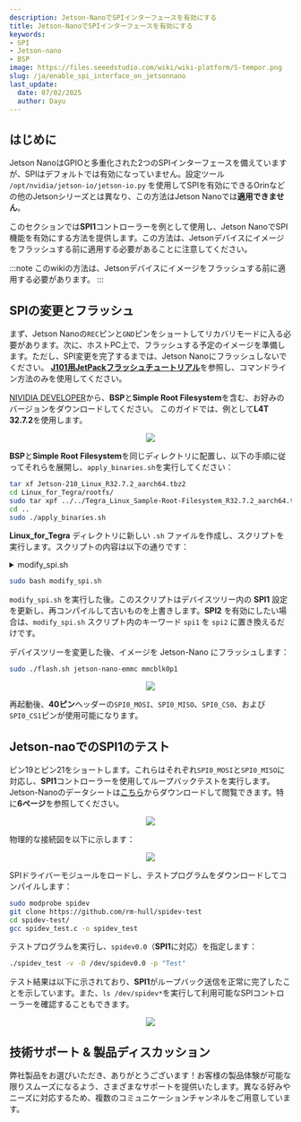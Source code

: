 ```yaml
---
description: Jetson-NanoでSPIインターフェースを有効にする
title: Jetson-NanoでSPIインターフェースを有効にする
keywords:
- SPI
- Jetson-nano
- BSP
image: https://files.seeedstudio.com/wiki/wiki-platform/S-tempor.png
slug: /ja/enable_spi_interface_on_jetsonnano
last_update:
  date: 07/02/2025
  author: Dayu
---
```


## はじめに

Jetson NanoはGPIOと多重化された2つのSPIインターフェースを備えていますが、SPIはデフォルトでは有効になっていません。設定ツール `/opt/nvidia/jetson-io/jetson-io.py` を使用してSPIを有効にできるOrinなどの他のJetsonシリーズとは異なり、この方法はJetson Nanoでは**適用できません**。

このセクションでは**SPI1**コントローラーを例として使用し、Jetson NanoでSPI機能を有効にする方法を提供します。この方法は、Jetsonデバイスにイメージをフラッシュする前に適用する必要があることに注意してください。

:::note
このwikiの方法は、Jetsonデバイスにイメージをフラッシュする前に適用する必要があります。
:::

## SPIの変更とフラッシュ

まず、Jetson Nanoの`REC`ピンと`GND`ピンをショートしてリカバリモードに入る必要があります。次に、ホストPC上で、フラッシュする予定のイメージを準備します。ただし、SPI変更を完了するまでは、Jetson Nanoにフラッシュしないでください。
[**J101用JetPackフラッシュチュートリアル**](https://wiki.seeedstudio.com/reComputer_J1010_J101_Flash_Jetpack/#:~:text=On%20the%20Linux%20host%20PC%2C%20we%20need%20to%20open%20a%20browser%20and%20go%20the%20Jetson%20Linux%20Archive.%20First%20we%20should%20check%20if%20the%20version%20of%20Jetson%20Linux%20is%20supported%20our%20reComputer%20Jetson%20module)を参照し、コマンドライン方法のみを使用してください。

  [NIVIDIA DEVELOPER](https://developer.nvidia.com/embedded/jetson-linux-archive#:~:text=Previous%20Jetson%20Linux%20Versions)から、**BSP**と**Simple Root Filesystem**を含む、お好みのバージョンをダウンロードしてください。
このガイドでは、例として**L4T 32.7.2**を使用します。

<div align="center"><img width="{800}" src="https://files.seeedstudio.com/wiki/reComputer_J2021/source_nvidia_jetson-nao.png" /></div>

**BSP**と**Simple Root Filesystem**を同じディレクトリに配置し、以下の手順に従ってそれらを展開し、`apply_binaries.sh`を実行してください：

```bash
tar xf Jetson-210_Linux_R32.7.2_aarch64.tbz2
cd Linux_for_Tegra/rootfs/
sudo tar xpf ../../Tegra_Linux_Sample-Root-Filesystem_R32.7.2_aarch64.tbz2
cd ..
sudo ./apply_binaries.sh
```

**Linux_for_Tegra** ディレクトリに新しい `.sh` ファイルを作成し、スクリプトを実行します。スクリプトの内容は以下の通りです：
<details>

<summary> modify_spi.sh </summary>

```shell
#!/bin/bash
set -e


cd "$(dirname "$0")"
cd kernel/dtb

DTS=tegra210-p3448-0002-p3449-0000-b00.dts
DTB=tegra210-p3448-0002-p3449-0000-b00.dtb


echo "📥 Decompiling $DTB to $DTS..."
sudo dtc -I dtb -O dts -o "$DTS" "$DTB"

fix_spi_node() {
    local node=$1
    if grep -A5 "$node {" "$DTS" | grep -q 'status'; then
        sudo sed -i "/$node {/,/spi-max-frequency/ s/status = \".*\";/status = \"okay\";/" "$DTS"
    else
        sudo sed -i "/$node {/,/spi-max-frequency/ s/compatible = \"tegra-spidev\";/&\n\t\tstatus = \"okay\";/" "$DTS"
    fi
}

echo "🔧 Enabling spi@0 and spi@1..."
fix_spi_node "spi@0"
fix_spi_node "spi@1"


patch_pin() {
    local pin=$1
    sudo sed -i "/${pin} {/,/nvidia,enable-input/ {
        s/nvidia,function = \"rsvd1\"/nvidia,function = \"spi1\"/
        s/nvidia,tristate = <0x01>/nvidia,tristate = <0x00>/
        s/nvidia,enable-input = <0x00>/nvidia,enable-input = <0x01>/
    }" "$DTS"
}

echo "🔧 Patching pinmux blocks..."
for pin in spi1_mosi_pc0 spi1_miso_pc1 spi1_sck_pc2 spi1_cs0_pc3 spi1_cs1_pc4; do
    patch_pin "$pin"
done

echo "🔧 Fixing tristate and input-enable for SPI1 pins..."


fix_pinmux_field() {
  local pin=$1
  awk -v pin="$pin" '
  BEGIN { in_block = 0 }
  {
    if ($0 ~ pin " {") {
      in_block = 1
    }
    if (in_block && /nvidia,tristate =/) {
      sub(/<0x1>/, "<0x0>")
    }
    if (in_block && /nvidia,enable-input =/) {
      sub(/<0x0>/, "<0x1>")
    }
    print
    if (in_block && /}/) {
      in_block = 0
    }
  }' "$DTS" | sudo tee "$DTS.fixed" > /dev/null && sudo mv "$DTS.fixed" "$DTS"
}

fix_pinmux_field "spi1_mosi_pc0"
fix_pinmux_field "spi1_miso_pc1"
fix_pinmux_field "spi1_sck_pc2"
fix_pinmux_field "spi1_cs0_pc3"
fix_pinmux_field "spi1_cs1_pc4"


echo "📦 Recompiling DTS to $DTB..."
sudo dtc -I dts -O dtb -o "$DTB" "$DTS"

echo "✅ SPI DTS patch applied and DTB regenerated successfully."
```

</details>

```bash
sudo bash modify_spi.sh
```

`modify_spi.sh` を実行した後。このスクリプトはデバイスツリー内の **SPI1** 設定を更新し、再コンパイルして古いものを上書きします。**SPI2** を有効にしたい場合は、`modify_spi.sh` スクリプト内のキーワード `spi1` を `spi2` に置き換えるだけです。

デバイスツリーを変更した後、イメージを Jetson-Nano にフラッシュします：

```bash
sudo ./flash.sh jetson-nano-emmc mmcblk0p1
```

<div align="center"><img width="{600}" src="https://files.seeedstudio.com/wiki/reComputer_J2021/flashing_over_jetson-nano.png" /></div>

再起動後、**40ピン**ヘッダーの`SPI0_MOSI`、`SPI0_MISO`、`SPI0_CS0`、および`SPI0_CS1`ピンが使用可能になります。

## Jetson-naoでのSPI1のテスト

ピン19とピン21をショートします。これらはそれぞれ`SPI0_MOSI`と`SPI0_MISO`に対応し、**SPI1**コントローラーを使用してループバックテストを実行します。
Jetson-Nanoのデータシートは[こちら](https://developer.download.nvidia.com/assets/embedded/secure/jetson/Nano/docs/DA-09753-001_v1.0.pdf?__token__=exp=1751957680~hmac=6683559201b449f5191cbe0069e9299b1c3b373e82307d09a6a92d596bee4745&t=eyJscyI6ImdzZW8iLCJsc2QiOiJodHRwczovL3d3dy5nb29nbGUuY29tLyJ9
)からダウンロードして閲覧できます。特に**6ページ**を参照してください。
<div align="center"><img width="{200}" src="https://files.seeedstudio.com/wiki/reComputer_J2021/40-pin_jetson-nano.jpg" /></div>

物理的な接続図を以下に示します：
<div align="center"><img width="{400}" src="https://files.seeedstudio.com/wiki/reComputer_J2021/real-connecr-spi.png
" /></div>

SPIドライバーモジュールをロードし、テストプログラムをダウンロードしてコンパイルします：

```bash
sudo modprobe spidev
git clone https://github.com/rm-hull/spidev-test
cd spidev-test/
gcc spidev_test.c -o spidev_test
```

テストプログラムを実行し、`spidev0.0`（**SPI1**に対応）を指定します：

```bash
./spidev_test -v -D /dev/spidev0.0 -p "Test"
```

テスト結果は以下に示されており、**SPI1**がループバック送信を正常に完了したことを示しています。また、`ls /dev/spidev*`を実行して利用可能なSPIコントローラーを確認することもできます。
<div align="center"><img width="{400}" src="https://files.seeedstudio.com/wiki/reComputer_J2021/spi_res_jetson-nano.png
" /></div>

## 技術サポート & 製品ディスカッション

弊社製品をお選びいただき、ありがとうございます！お客様の製品体験が可能な限りスムーズになるよう、さまざまなサポートを提供いたします。異なる好みやニーズに対応するため、複数のコミュニケーションチャンネルをご用意しています。

<div class="button_tech_support_container">
<a href="https://forum.seeedstudio.com/" class="button_forum"></a>
<a href="https://www.seeedstudio.com/contacts" class="button_email"></a>
</div>

<div class="button_tech_support_container">
<a href="https://discord.gg/eWkprNDMU7" class="button_discord"></a>
<a href="https://github.com/Seeed-Studio/wiki-documents/discussions/69" class="button_discussion"></a>
</div>
